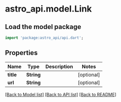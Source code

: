 # astro_api.model.Link

## Load the model package
```dart
import 'package:astro_api/api.dart';
```

## Properties
Name | Type | Description | Notes
------------ | ------------- | ------------- | -------------
**title** | **String** |  | [optional] 
**url** | **String** |  | [optional] 

[[Back to Model list]](../README.md#documentation-for-models) [[Back to API list]](../README.md#documentation-for-api-endpoints) [[Back to README]](../README.md)


